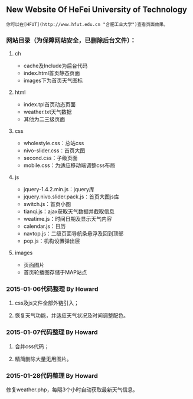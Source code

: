 ﻿## New Website Of HeFei University of Technology
	你可以在[HFUT](http://www.hfut.edu.cn "合肥工业大学")查看页面效果。
### 网站目录（为保障网站安全，已删除后台文件）：

1. ch
   * cache及Include为后台代码
   + index.html首页静态页面
   + images下为首页天气图标

2. html
   + index.tpl首页动态页面
   + weather.txt天气数据
   + 其他为二三级页面

3. css
   + wholestyle.css：总站css
   + nivo-slider.css：首页大图
   + second.css：子级页面
   + mobile.css：为适应移动端调整css布局

4. js
   + jquery-1.4.2.min.js：jquery库
   + jquery.nivo.slider.pack.js：首页大图js库
   + switch.js：首页小图
   + tianqi.js：ajax获取天气数据并截取信息
   + weatime.js：时间日期及显示天气内容
   + calendar.js：日历
   + navtop.js：二级页面导航条悬浮及回到顶部
   + pop.js：机构设置弹出层

5. images
   + 页面图片
   + 首页轮播图存储于MAP站点

### 2015-01-06代码整理 By Howard

1. css及js文件全部外链引入；

2. 恢复天气功能，并适应天气状况及时间调整配色。

### 2015-01-07代码整理 By Howard

1. 合并css代码；

2. 精简删除大量无用图片。

### 2015-01-28代码整理 By Howard

修复weather.php，每隔3个小时自动获取最新天气信息。
